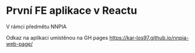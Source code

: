 # První FE aplikace v Reactu
V rámci předmětu NNPIA 

Odkaz na aplikaci umístěnou na GH pages
https://kar-los97.github.io/nnpia-web-page/

